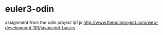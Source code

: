 # euler3-odin
assignment from the odin project
lpf.js
http://www.theodinproject.com/web-development-101/javascript-basics